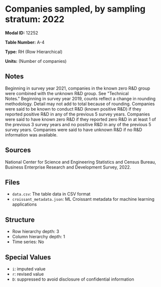 # Companies sampled, by sampling stratum: 2022

**Modal ID:** 12252

**Table Number:** A-4

**Type:** RH (Row Hierarchical)

**Units:** (Number of companies)

## Notes

Beginning in survey year 2021, companies in the known zero R&D group were combined with the unknown R&D group. See "Technical Notes." Beginning in survey year 2019, counts reflect a change in rounding methodology. Detail may not add to total because of rounding. Companies were said to be known to conduct R&D (known positive R&D) if they reported positive R&D in any of the previous 5 survey years. Companies were said to have known zero R&D if they reported zero R&D in at least 1 of the previous 3 survey years and no positive R&D in any of the previous 5 survey years. Companies were said to have unknown R&D if no R&D information was available.

## Sources

National Center for Science and Engineering Statistics and Census Bureau, Business Enterprise Research and Development Survey, 2022.

## Files

- `data.csv`: The table data in CSV format
- `croissant_metadata.json`: ML Croissant metadata for machine learning applications

## Structure

- Row hierarchy depth: 3
- Column hierarchy depth: 1
- Time series: No

## Special Values

- `i`: imputed value
- `r`: revised value
- `D`: suppressed to avoid disclosure of confidential information
